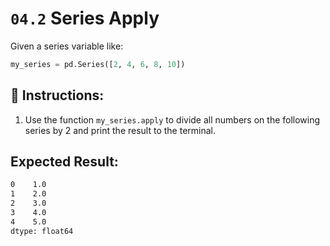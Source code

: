 # `04.2` Series Apply

Given a series variable like:

```py
my_series = pd.Series([2, 4, 6, 8, 10])
```

## 📝 Instructions: 

1. Use the function `my_series.apply` to divide all numbers on the following series by 2 and print the result to the terminal.

## Expected Result:

```bash
0    1.0
1    2.0
2    3.0
3    4.0
4    5.0
dtype: float64
```

